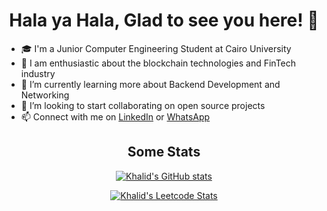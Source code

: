 
<h1 align="center">Hala ya Hala, Glad to see you here! 👋</h1>

<!--
**Khalidmamdou7/khalidmamdou7** is a ✨ _special_ ✨ repository because its `README.md` (this file) appears on your GitHub profile.

Here are some ideas to get you started:

- 🔭 I’m currently working on ...
- 🌱 I’m currently learning ...
- 👯 I’m looking to collaborate on ...
- 🤔 I’m looking for help with ...
- 💬 Ask me about ...
- 📫 How to reach me: ...
- 😄 Pronouns: ...
- ⚡ Fun fact: ...
-->
- 🎓 I'm a Junior Computer Engineering Student at Cairo University
- 🔭 I am enthusiastic about the blockchain technologies and FinTech industry
- 🌱 I’m currently learning more about Backend Development and Networking
- 👯 I’m looking to start collaborating on open source projects
- 📫 Connect with me on [LinkedIn](https://www.linkedin.com/in/khalidmamdou7/) or [WhatsApp](https://wa.me/201141187015)

 
<h2 align="center">Some Stats</h2>
<div align="center">
  

[![Khalid's GitHub stats](https://github-readme-stats.vercel.app/api?username=khalidmamdou7)](https://github.com/Khalidmamdou7)


[![Khalid's Leetcode Stats](https://leetcard.jacoblin.cool/khalidmamdou7?theme=unicorn)](https://leetcode.com/khalidmamdou7)

   
</div>
